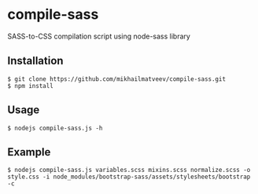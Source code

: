 # compile-sass
SASS-to-CSS compilation script using node-sass library

## Installation

```
$ git clone https://github.com/mikhailmatveev/compile-sass.git
$ npm install
```

## Usage

``` $ nodejs compile-sass.js -h ```

## Example

``` $ nodejs compile-sass.js variables.scss mixins.scss normalize.scss -o style.css -i node_modules/bootstrap-sass/assets/stylesheets/bootstrap -c ```
